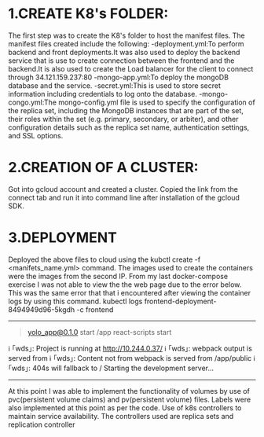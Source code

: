 # 1.CREATE K8's FOLDER:

The first step was to create the K8's folder to host the manifest files.
The manifest files created include the following:
-deployment.yml:To perform backend and front deployments.It was also used to deploy
the backend service that is use to create connection between the
frontend and the backend.It is also used to create the Load balancer
for the client to connect through 34.121.159.237:80
-mongo-app.yml:To deploy the mongoDB database and the service.
-secret.yml:This is used to store secret information including credentials to log onto
the database.
-mongo-congo.yml:The mongo-config.yml file is used to specify the configuration of the
replica set, including the MongoDB instances that are part of the set, their roles within
the set (e.g. primary, secondary, or arbiter), and other configuration details such as
the replica set name, authentication settings, and SSL options.

# 2.CREATION OF A CLUSTER:

Got into gcloud account and created a cluster. Copied the link from the connect tab and
run it into command line after installation of the gcloud SDK.

# 3.DEPLOYMENT

Deployed the above files to cloud using the kubctl create -f <manifets_name.yml> command.
The images used to create the containers were the images from the second IP.
From my last docker-compose exercise I was not able to view the the web page due to the error
below. This was the same error that that i encountered after viewing the container logs by
using this command.
kubectl logs frontend-deployment-8494949d96-5kgdh -c frontend

---

> yolo_app@0.1.0 start /app
> react-scripts start

ℹ ｢wds｣: Project is running at http://10.244.0.37/
ℹ ｢wds｣: webpack output is served from
ℹ ｢wds｣: Content not from webpack is served from /app/public
ℹ ｢wds｣: 404s will fallback to /
Starting the development server...

---

At this point I was able to implement the functionality of volumes by use of pvc(persistent volume claims) and pv(persistent volume) files.
Labels were also implemented at this point as per the code. Use of k8s controllers to maintain service availability. The controllers used are replica sets and replication controller
